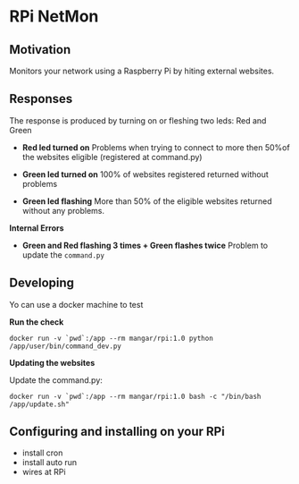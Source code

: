# RPi NetMon



## Motivation

Monitors your network using a Raspberry Pi by hiting external websites.




## Responses

The response is produced by turning on or fleshing two leds: Red and Green

- __Red led turned on__ Problems when trying to connect to more then 50%of the websites eligible (registered at command.py)

- __Green led turned on__ 100% of websites registered returned without problems

- __Green led flashing__ More than 50% of the eligible websites returned without any problems.


__Internal Errors__

- __Green and Red flashing 3 times + Green flashes twice__ Problem to update the ```command.py```






## Developing

Yo can use a docker machine to test

__Run the check__

	docker run -v `pwd`:/app --rm mangar/rpi:1.0 python /app/user/bin/command_dev.py






__Updating the websites__

Update the command.py:

	docker run -v `pwd`:/app --rm mangar/rpi:1.0 bash -c "/bin/bash /app/update.sh"






## Configuring and installing on your RPi


- install cron
- install auto run
- wires at RPi 

